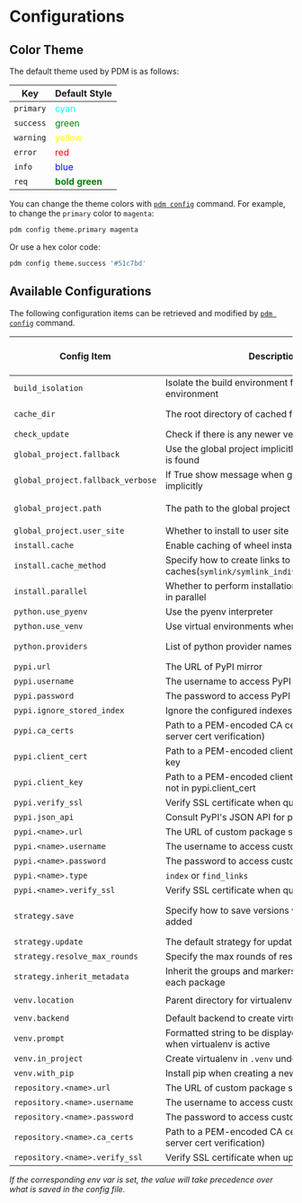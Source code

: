 # Configurations

[pdm-config]: ../reference/cli.md#config

## Color Theme

The default theme used by PDM is as follows:

| Key       | Default Style                                                |
| --------- | ------------------------------------------------------------ |
| `primary` | <span style="color:cyan">cyan</span>                         |
| `success` | <span style="color:green">green</span>                       |
| `warning` | <span style="color:yellow">yellow</span>                     |
| `error`   | <span style="color:red">red</span>                           |
| `info`    | <span style="color:blue">blue</span>                         |
| `req`     | <span style="color:green;font-weight:bold">bold green</span> |

You can change the theme colors with [`pdm config`][pdm-config] command. For example, to change the `primary` color to `magenta`:

```bash
pdm config theme.primary magenta
```

Or use a hex color code:

```bash
pdm config theme.success '#51c7bd'
```

## Available Configurations

The following configuration items can be retrieved and modified by [`pdm config`][pdm-config] command.

| Config Item                       | Description                                                                          | Default Value                                                         | Available in Project | Env var                   |
| --------------------------------- | ------------------------------------------------------------------------------------ | --------------------------------------------------------------------- | -------------------- | ------------------------- |
| `build_isolation`                 | Isolate the build environment from the project environment                           | Yes                                                                   | Yes                  | `PDM_BUILD_ISOLATION`     |
| `cache_dir`                       | The root directory of cached files                                                   | The default cache location on OS                                      | No                   |                           |
| `check_update`                    | Check if there is any newer version available                                        | True                                                                  | No                   | `PDM_CHECK_UPDATE`        |
| `global_project.fallback`         | Use the global project implicitly if no local project is found                       | `False`                                                               | No                   |                           |
| `global_project.fallback_verbose` | If True show message when global project is used implicitly                          | `True`                                                                | No                   |                           |
| `global_project.path`             | The path to the global project                                                       | `<default config location on OS>/global-project`                      | No                   |                           |
| `global_project.user_site`        | Whether to install to user site                                                      | `False`                                                               | No                   |                           |
| `install.cache`                   | Enable caching of wheel installations                                                | False                                                                 | Yes                  |                           |
| `install.cache_method`            | Specify how to create links to the caches(`symlink/symlink_individual/hardlink/pth`) | `symlink`                                                             | Yes                  |                           |
| `install.parallel`                | Whether to perform installation and uninstallation in parallel                       | `True`                                                                | Yes                  | `PDM_PARALLEL_INSTALL`    |
| `python.use_pyenv`                | Use the pyenv interpreter                                                            | `True`                                                                | Yes                  |                           |
| `python.use_venv`                 | Use virtual environments when available                                              | `True`                                                                | Yes                  | `PDM_USE_VENV`            |
| `python.providers`                | List of python provider names for findpython                                         | All providers supported by findpython                                 | Yes                  |                           |
| `pypi.url`                        | The URL of PyPI mirror                                                               | `https://pypi.org/simple`                                             | Yes                  | `PDM_PYPI_URL`            |
| `pypi.username`                   | The username to access PyPI                                                          |                                                                       | Yes                  | `PDM_PYPI_USERNAME`       |
| `pypi.password`                   | The password to access PyPI                                                          |                                                                       | Yes                  | `PDM_PYPI_PASSWORD`       |
| `pypi.ignore_stored_index`        | Ignore the configured indexes                                                        | `False`                                                               | Yes                  | `PDM_IGNORE_STORED_INDEX` |
| `pypi.ca_certs`                   | Path to a PEM-encoded CA cert bundle (used for server cert verification)             | The CA certificates from [certifi](https://pypi.org/project/certifi/) | Yes                  |                           |
| `pypi.client_cert`                | Path to a PEM-encoded client cert and optional key                                   |                                                                       | No                   |                           |
| `pypi.client_key`                 | Path to a PEM-encoded client cert private key, if not in pypi.client_cert            |                                                                       | No                   |                           |
| `pypi.verify_ssl`                 | Verify SSL certificate when query PyPI                                               | `True`                                                                | Yes                  |                           |
| `pypi.json_api`                   | Consult PyPI's JSON API for package metadata                                         | `False`                                                               | Yes                  | `PDM_PYPI_JSON_API`       |
| `pypi.<name>.url`                 | The URL of custom package source                                                     | `https://pypi.org/simple`                                             | Yes                  |                           |
| `pypi.<name>.username`            | The username to access custom source                                                 |                                                                       | Yes                  |                           |
| `pypi.<name>.password`            | The password to access custom source                                                 |                                                                       | Yes                  |                           |
| `pypi.<name>.type`                | `index` or `find_links`                                                              | `index`                                                               | Yes                  |                           |
| `pypi.<name>.verify_ssl`          | Verify SSL certificate when query custom source                                      | `True`                                                                | Yes                  |                           |
| `strategy.save`                   | Specify how to save versions when a package is added                                 | `minimum`(can be: `exact`, `wildcard`, `minimum`, `compatible`)       | Yes                  |                           |
| `strategy.update`                 | The default strategy for updating packages                                           | `reuse`(can be : `eager`)                                             | Yes                  |                           |
| `strategy.resolve_max_rounds`     | Specify the max rounds of resolution process                                         | 10000                                                                 | Yes                  | `PDM_RESOLVE_MAX_ROUNDS`  |
| `strategy.inherit_metadata`       | Inherit the groups and markers from parents for each package                         | `True`                                                                | Yes                  |                           |
| `venv.location`                   | Parent directory for virtualenvs                                                     | `<default data location on OS>/venvs`                                 | No                   |                           |
| `venv.backend`                    | Default backend to create virtualenv                                                 | `virtualenv`                                                          | Yes                  | `PDM_VENV_BACKEND`        |
| `venv.prompt`                     | Formatted string to be displayed in the prompt when virtualenv is active             | `{project_name}-{python_version}`                                     | Yes                  | `PDM_VENV_PROMPT`         |
| `venv.in_project`                 | Create virtualenv in `.venv` under project root                                      | `True`                                                                | Yes                  | `PDM_VENV_IN_PROJECT`     |
| `venv.with_pip`                   | Install pip when creating a new venv                                                 | `False`                                                               | Yes                  | `PDM_VENV_WITH_PIP`       |
| `repository.<name>.url`           | The URL of custom package source                                                     | `https://pypi.org/simple`                                             | Yes                  |                           |
| `repository.<name>.username`      | The username to access custom repository                                             |                                                                       | Yes                  |                           |
| `repository.<name>.password`      | The password to access custom repository                                             |                                                                       | Yes                  |                           |
| `repository.<name>.ca_certs`      | Path to a PEM-encoded CA cert bundle (used for server cert verification)             | The CA certificates from [certifi](https://pypi.org/project/certifi/) | Yes                  |                           |
| `repository.<name>.verify_ssl`    | Verify SSL certificate when uploading to repository                                  | `True`                                                                | Yes                  |                           |

_If the corresponding env var is set, the value will take precedence over what is saved in the config file._
